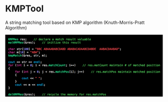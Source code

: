 # KMPTool
A string matching tool based on KMP algorithm (Knuth-Morris-Pratt Algorithm)

![Alt text](https://github.com/lhCheung1991/KMPTool/blob/master/code_example.png?raw=true "Optional Title")
